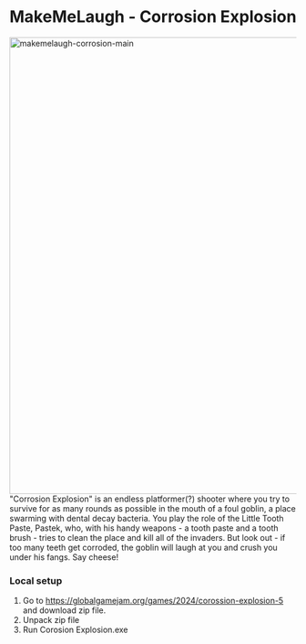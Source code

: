 # MakeMeLaugh - Corrosion Explosion

<img width="800" alt="makemelaugh-corrosion-main" src="https://github.com/111lomaz111/Corrosion-Explosion/tree/main/Assets/Sprites/githubImages/image0.png">
"Corrosion Explosion" is an endless platformer(?) shooter where you try to survive for as many rounds as possible in the mouth of a foul goblin, a place swarming with dental decay bacteria. You play the role of the Little Tooth Paste, Pastek, who, with his handy weapons - a tooth paste and a tooth brush - tries to clean the place and kill all of the invaders. But look out - if too many teeth get corroded, the goblin will laugh at you and crush you under his fangs. Say cheese!

### Local setup

1. Go to https://globalgamejam.org/games/2024/corossion-explosion-5 and download zip file.
2. Unpack zip file
3. Run Corosion Explosion.exe
